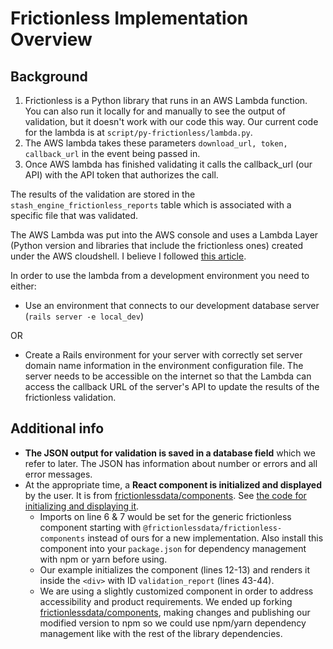 # Frictionless Implementation Overview

## Background
1. Frictionless is a Python library that runs in an AWS Lambda function.  You can also run it locally for
   and manually to see the output of validation, but it doesn't work with our code this way.  Our 
   current code for the lambda is at `script/py-frictionless/lambda.py`.
2. The AWS lambda takes these parameters `download_url, token, callback_url` in the event being passed in.
3. Once AWS lambda has finished validating it calls the callback_url (our API) with the API token that
   authorizes the call.

The results of the validation are stored in the `stash_engine_frictionless_reports` table which is associated with a
specific file that was validated.

The AWS Lambda was put into the AWS console and uses a Lambda Layer (Python version and libraries that include the 
frictionless ones)
created under the AWS cloudshell.  I believe I followed
[this article](https://www.linkedin.com/pulse/add-external-python-libraries-aws-lambda-using-layers-gabe-olokun/).

In order to use the lambda from a development environment you need to either:

- Use an environment that connects to our development database server (`rails server -e local_dev`)

OR

- Create a Rails environment for your server with correctly set server domain name information in the environment
  configuration file.  The server needs to be accessible on the internet so that the Lambda can access the
  callback URL of the server's API to update the results of the frictionless validation.

## Additional info

- **The JSON output for validation is saved in a database field** which we refer to later.
  The JSON has information about number or errors and all error messages.
- At the appropriate time, a **React component is initialized and displayed** by the user.
  It is from [frictionlessdata/components](https://github.com/frictionlessdata/components).
  See [the code for initializing and displaying it](https://github.com/datadryad/dryad-app/blob/f61b26e21f5d62fef7293de2a5a756fa5ab1fbc8/app/javascript/components/FileUpload/ModalValidationReport/ModalValidationReport.js).
  - Imports on line 6 & 7 would be set for the generic frictionless component
    starting with `@frictionlessdata/frictionless-components` instead of ours for a new implementation.
    Also install this component into your `package.json` for dependency management
    with npm or yarn before using.
  - Our example initializes the component (lines 12-13) and renders it inside the
    `<div>` with ID `validation_report` (lines 43-44).
  - We are using a slightly customized component in order to address accessibility and
    product requirements. We ended up forking [frictionlessdata/components](https://github.com/frictionlessdata/components),
    making changes and publishing our modified version to npm so we could use npm/yarn
    dependency management like with the rest of the library dependencies.
  